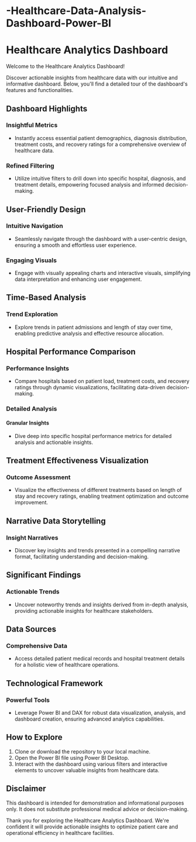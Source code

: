# -Healthcare-Data-Analysis-Dashboard-Power-BI
# Healthcare Analytics Dashboard

Welcome to the Healthcare Analytics Dashboard!

Discover actionable insights from healthcare data with our intuitive and informative dashboard. Below, you'll find a detailed tour of the dashboard's features and functionalities.

## Dashboard Highlights

### Insightful Metrics
- Instantly access essential patient demographics, diagnosis distribution, treatment costs, and recovery ratings for a comprehensive overview of healthcare data.

### Refined Filtering
- Utilize intuitive filters to drill down into specific hospital, diagnosis, and treatment details, empowering focused analysis and informed decision-making.

## User-Friendly Design

### Intuitive Navigation
- Seamlessly navigate through the dashboard with a user-centric design, ensuring a smooth and effortless user experience.

### Engaging Visuals
- Engage with visually appealing charts and interactive visuals, simplifying data interpretation and enhancing user engagement.

## Time-Based Analysis

### Trend Exploration
- Explore trends in patient admissions and length of stay over time, enabling predictive analysis and effective resource allocation.

## Hospital Performance Comparison

### Performance Insights
- Compare hospitals based on patient load, treatment costs, and recovery ratings through dynamic visualizations, facilitating data-driven decision-making.

### Detailed Analysis

#### Granular Insights
- Dive deep into specific hospital performance metrics for detailed analysis and actionable insights.

## Treatment Effectiveness Visualization

### Outcome Assessment
- Visualize the effectiveness of different treatments based on length of stay and recovery ratings, enabling treatment optimization and outcome improvement.

## Narrative Data Storytelling

### Insight Narratives
- Discover key insights and trends presented in a compelling narrative format, facilitating understanding and decision-making.

## Significant Findings

### Actionable Trends
- Uncover noteworthy trends and insights derived from in-depth analysis, providing actionable insights for healthcare stakeholders.

## Data Sources

### Comprehensive Data
- Access detailed patient medical records and hospital treatment details for a holistic view of healthcare operations.

## Technological Framework

### Powerful Tools
- Leverage Power BI and DAX for robust data visualization, analysis, and dashboard creation, ensuring advanced analytics capabilities.

## How to Explore

1. Clone or download the repository to your local machine.
2. Open the Power BI file using Power BI Desktop.
3. Interact with the dashboard using various filters and interactive elements to uncover valuable insights from healthcare data.

## Disclaimer

This dashboard is intended for demonstration and informational purposes only. It does not substitute professional medical advice or decision-making.

Thank you for exploring the Healthcare Analytics Dashboard. We're confident it will provide actionable insights to optimize patient care and operational efficiency in healthcare facilities.
